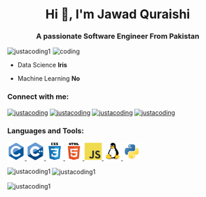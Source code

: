 <h1 align="center">Hi 👋, I'm Jawad Quraishi</h1>
<h3 align="center">A passionate Software Engineer From Pakistan</h3>
<img align="right"alt="coding"width="400" scr="https://encrypted-tbn0.gstatic.com/images?q=tbn:ANd9GcTC0DVUd6uRMeK5-CejUMscH0D9kDyGfu5srg&usqp=CAU">
<p align="left"> <img src="https://komarev.com/ghpvc/?username=justacoding1&label=Profile%20views&color=0e75b6&style=flat" alt="justacoding1" /> </p>

- Data Science **Iris**

- Machine Learning **No**

<h3 align="left">Connect with me:</h3>
<p align="left">
<a href="https://dev.to/justacoding" target="blank"><img align="center" src="https://raw.githubusercontent.com/rahuldkjain/github-profile-readme-generator/master/src/images/icons/Social/devto.svg" alt="justacoding" height="30" width="40" /></a>
<a href="https://fb.com/justacoding" target="blank"><img align="center" src="https://raw.githubusercontent.com/rahuldkjain/github-profile-readme-generator/master/src/images/icons/Social/facebook.svg" alt="justacoding" height="30" width="40" /></a>
<a href="https://instagram.com/justacoding" target="blank"><img align="center" src="https://raw.githubusercontent.com/rahuldkjain/github-profile-readme-generator/master/src/images/icons/Social/instagram.svg" alt="justacoding" height="30" width="40" /></a>
<a href="https://www.youtube.com/c/justacoding" target="blank"><img align="center" src="https://raw.githubusercontent.com/rahuldkjain/github-profile-readme-generator/master/src/images/icons/Social/youtube.svg" alt="justacoding" height="30" width="40" /></a>
</p>

<h3 align="left">Languages and Tools:</h3>
<p align="left"> <a href="https://www.cprogramming.com/" target="_blank" rel="noreferrer"> <img src="https://raw.githubusercontent.com/devicons/devicon/master/icons/c/c-original.svg" alt="c" width="40" height="40"/> </a> <a href="https://www.w3schools.com/cpp/" target="_blank" rel="noreferrer"> <img src="https://raw.githubusercontent.com/devicons/devicon/master/icons/cplusplus/cplusplus-original.svg" alt="cplusplus" width="40" height="40"/> </a> <a href="https://www.w3schools.com/css/" target="_blank" rel="noreferrer"> <img src="https://raw.githubusercontent.com/devicons/devicon/master/icons/css3/css3-original-wordmark.svg" alt="css3" width="40" height="40"/> </a> <a href="https://www.w3.org/html/" target="_blank" rel="noreferrer"> <img src="https://raw.githubusercontent.com/devicons/devicon/master/icons/html5/html5-original-wordmark.svg" alt="html5" width="40" height="40"/> </a> <a href="https://developer.mozilla.org/en-US/docs/Web/JavaScript" target="_blank" rel="noreferrer"> <img src="https://raw.githubusercontent.com/devicons/devicon/master/icons/javascript/javascript-original.svg" alt="javascript" width="40" height="40"/> </a> <a href="https://www.linux.org/" target="_blank" rel="noreferrer"> <img src="https://raw.githubusercontent.com/devicons/devicon/master/icons/linux/linux-original.svg" alt="linux" width="40" height="40"/> </a> <a href="https://www.python.org" target="_blank" rel="noreferrer"> <img src="https://raw.githubusercontent.com/devicons/devicon/master/icons/python/python-original.svg" alt="python" width="40" height="40"/> </a> </p>

<p><img align="left" src="https://github-readme-stats.vercel.app/api/top-langs?username=justacoding1&show_icons=true&locale=en&layout=compact" alt="justacoding1" /></p>

<p>&nbsp;<img align="center" src="https://github-readme-stats.vercel.app/api?username=justacoding1&show_icons=true&locale=en" alt="justacoding1" /></p>

<p><img align="center" src="https://github-readme-streak-stats.herokuapp.com/?user=justacoding1&" alt="justacoding1" /></p>
